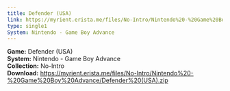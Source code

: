 ```yaml
---
title: Defender (USA)
link: https://myrient.erista.me/files/No-Intro/Nintendo%20-%20Game%20Boy%20Advance/Defender%20(USA).zip
type: single1
System: Nintendo - Game Boy Advance
---
```

<b>Game:</b> Defender (USA)<br>
<b>System:</b> Nintendo - Game Boy Advance<br>
<b>Collection:</b> No-Intro<br>
<b>Download:</b> https://myrient.erista.me/files/No-Intro/Nintendo%20-%20Game%20Boy%20Advance/Defender%20(USA).zip